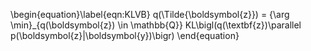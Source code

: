 \begin{equation}\label{eqn:KLVB}
    q(\Tilde{\boldsymbol{z}}) = {\arg \min}_{q(\boldsymbol{z}) \in \mathbb{Q}} KL\bigl(q(\textbf{z})\parallel  p(\boldsymbol{z}|\boldsymbol{y})\bigr)
\end{equation}
